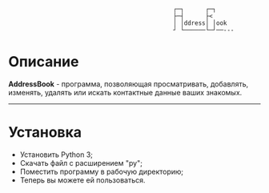                                                   ┌─┐      ┌─┐
                                                  ├─┤      ├<
                                                  │ │ddress│ │ook
                                                  ┘ └──────└─┘──---

Описание
=====================
**AddressBook** - программа, позволяющая просматривать, добавлять, изменять, удалять или искать контактные данные ваших знакомых.
***
Установка
=====================
* Установить Python 3;
* Скачать файл с расширением "py"; 
* Поместить программу в рабочую директорию; 
* Теперь вы можете ей пользоваться.

